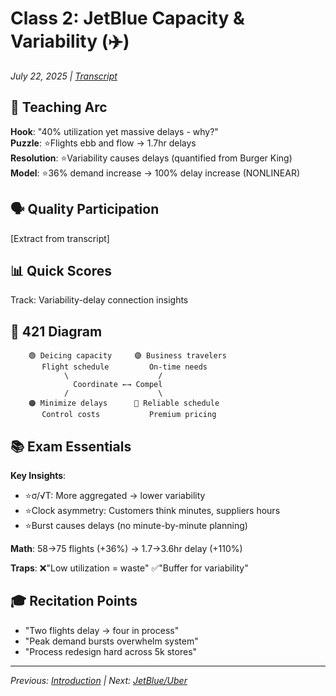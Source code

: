 # Class 2: JetBlue Capacity & Variability (✈️)
*July 22, 2025 | [Transcript](2🍔✈️15778_intro_ops_otter_ai.md)*

## 🎯 Teaching Arc
**Hook**: "40% utilization yet massive delays - why?"  
**Puzzle**: ⭐️Flights ebb and flow → 1.7hr delays  
**Resolution**: ⭐️Variability causes delays (quantified from Burger King)  
**Model**: ⭐️36% demand increase → 100% delay increase (NONLINEAR)

## 🗣️ Quality Participation
[Extract from transcript]

## 📊 Quick Scores
Track: Variability-delay connection insights

## 🔗 421 Diagram
```
    🟢 Deicing capacity     🟣 Business travelers
       Flight schedule         On-time needs
            \                    /
              Coordinate ←→ Compel
            /                    \
    🟠 Minimize delays      🔴 Reliable schedule
       Control costs           Premium pricing
```

## 📚 Exam Essentials
**Key Insights**:
- ⭐️σ/√T: More aggregated → lower variability
- ⭐️Clock asymmetry: Customers think minutes, suppliers hours
- ⭐️Burst causes delays (no minute-by-minute planning)

**Math**: 58→75 flights (+36%) → 1.7→3.6hr delay (+110%)

**Traps**: ❌"Low utilization = waste" ✅"Buffer for variability"

## 🎓 Recitation Points
- "Two flights delay → four in process"
- "Peak demand bursts overwhelm system"
- "Process redesign hard across 5k stores"

---
*Previous: [Introduction](./1🌾_Intro_Bio.md) | Next: [JetBlue/Uber](./3✈️🚗_JetBlue_Uber.md)*